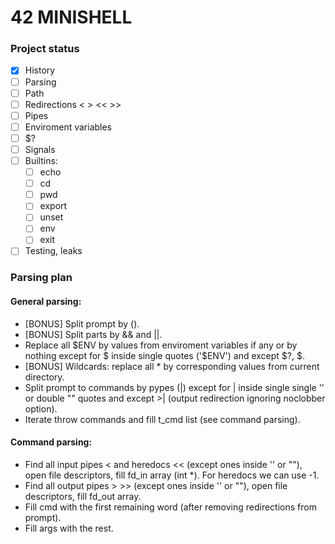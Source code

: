 # 42 MINISHELL

### Project status

- [x] History
- [ ] Parsing
- [ ] Path
- [ ] Redirections < > << >> 
- [ ] Pipes
- [ ] Enviroment variables
- [ ] $?
- [ ] Signals
- [ ] Builtins:
	- [ ] echo
	- [ ] cd
	- [ ] pwd
	- [ ] export
	- [ ] unset
	- [ ] env
	- [ ] exit
- [ ] Testing, leaks

### Parsing plan

#### General parsing:

- [BONUS] Split prompt by ().
- [BONUS] Split parts by && and ||.
- Replace all \$ENV by values from enviroment variables if any or by nothing except for \$ inside single quotes ('$ENV') and except \$?, \$.
- [BONUS] Wildcards: replace all * by corresponding values from current directory.
- Split prompt to commands by pypes (|) except for | inside single single '' or double "" quotes and except >| (output redirection ignoring noclobber option).
- Iterate throw commands and fill t_cmd list (see command parsing).

#### Command parsing:

- Find all input pipes < and heredocs << (except ones inside '' or ""), open file descriptors, fill fd_in array (int *). For heredocs we can use -1.
- Find all output pipes > >> (except ones inside '' or ""), open file descriptors, fill fd_out array.
- Fill cmd with the first remaining word (after removing redirections from prompt).
- Fill args with the rest.